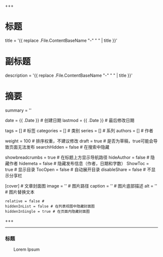 +++
# 标题
title = '{{ replace .File.ContentBaseName "-" " " | title }}'
# 副标题
description = '{{ replace .File.ContentBaseName "-" " " | title }}'
# 摘要
summary = ''

date = {{ .Date }} # 创建日期
lastmod = {{ .Date }} # 最后修改日期

tags = [] # 标签
categories = [] # 类别
series = [] # 系列
authors = [] # 作者

weight = 100 # 排序权重，不建议修改
draft = true # 是否为草稿，true可能会导致页面无法发布
searchHidden =  false # 在搜索中隐藏

showbreadcrumbs = true # 在标题上方显示导航路径
hideAuthor = false # 隐藏作者
hidemeta = false # 隐藏发布信息（作者，日期和字数）
ShowToc = true  # 显示目录
TocOpen = false # 自动展开目录
disableShare = false # 不显示分享栏

[cover] # 文章封面图
    image = '' # 图片路径
    caption = '' # 图片底部描述
    alt = '' # 图片替换文本

    relative = false #
    hiddenInList = false # 在列表视图中隐藏封面图
    hiddenInSingle = true # 在页面内隐藏封面图
+++

----
### 标题

&emsp;&emsp;Lorem Ipsum
